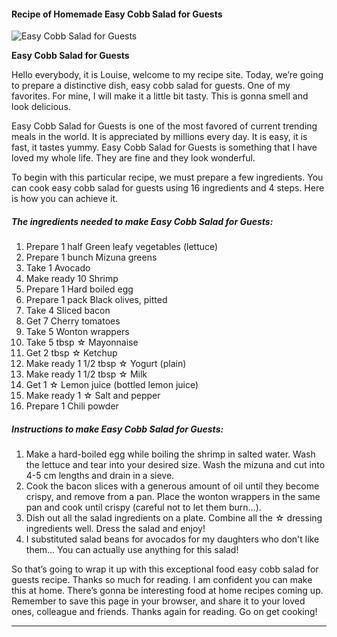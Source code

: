             

#### Recipe of Homemade Easy Cobb Salad for Guests

![Easy Cobb Salad for Guests](https://img-global.cpcdn.com/recipes/6086179922378752/751x532cq70/easy-cobb-salad-for-guests-recipe-main-photo.jpg)

**Easy Cobb Salad for Guests**

Hello everybody, it is Louise, welcome to my recipe site. Today, we’re going to prepare a distinctive dish, easy cobb salad for guests. One of my favorites. For mine, I will make it a little bit tasty. This is gonna smell and look delicious.

Easy Cobb Salad for Guests is one of the most favored of current trending meals in the world. It is appreciated by millions every day. It is easy, it is fast, it tastes yummy. Easy Cobb Salad for Guests is something that I have loved my whole life. They are fine and they look wonderful.

To begin with this particular recipe, we must prepare a few ingredients. You can cook easy cobb salad for guests using 16 ingredients and 4 steps. Here is how you can achieve it.

##### The ingredients needed to make Easy Cobb Salad for Guests:

1.  Prepare 1 half Green leafy vegetables (lettuce)
2.  Prepare 1 bunch Mizuna greens
3.  Take 1 Avocado
4.  Make ready 10 Shrimp
5.  Prepare 1 Hard boiled egg
6.  Prepare 1 pack Black olives, pitted
7.  Take 4 Sliced bacon
8.  Get 7 Cherry tomatoes
9.  Take 5 Wonton wrappers
10.  Take 5 tbsp ☆ Mayonnaise
11.  Get 2 tbsp ☆ Ketchup
12.  Make ready 1 1/2 tbsp ☆ Yogurt (plain)
13.  Make ready 1 1/2 tbsp ☆ Milk
14.  Get 1 ☆ Lemon juice (bottled lemon juice)
15.  Make ready 1 ☆ Salt and pepper
16.  Prepare 1 Chili powder

##### Instructions to make Easy Cobb Salad for Guests:

1.  Make a hard-boiled egg while boiling the shrimp in salted water. Wash the lettuce and tear into your desired size. Wash the mizuna and cut into 4-5 cm lengths and drain in a sieve.
2.  Cook the bacon slices with a generous amount of oil until they become crispy, and remove from a pan. Place the wonton wrappers in the same pan and cook until crispy (careful not to let them burn…).
3.  Dish out all the salad ingredients on a plate. Combine all the ☆ dressing ingredients well. Dress the salad and enjoy!
4.  I substituted salad beans for avocados for my daughters who don't like them… You can actually use anything for this salad!

So that’s going to wrap it up with this exceptional food easy cobb salad for guests recipe. Thanks so much for reading. I am confident you can make this at home. There’s gonna be interesting food at home recipes coming up. Remember to save this page in your browser, and share it to your loved ones, colleague and friends. Thanks again for reading. Go on get cooking!

* * *